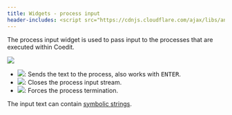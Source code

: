 ```yaml
---
title: Widgets - process input
header-includes: <script src="https://cdnjs.cloudflare.com/ajax/libs/anchor-js/4.2.2/anchor.min.js"></script>
---
```


The process input widget is used to pass input to the processes that are executed within Coedit.

![](img/process_input.png)

- ![](icons/other/pencil_go.png): Sends the text to the process, also works with <kbd>ENTER</kbd>.
- ![](icons/other/pencil_delete.png): Closes the process input stream.
- ![](icons/other/cancel.png): Forces the process termination.

The input text can contain [symbolic strings](features_symbolic_strings.html).

<script>
anchors.add();
</script>
